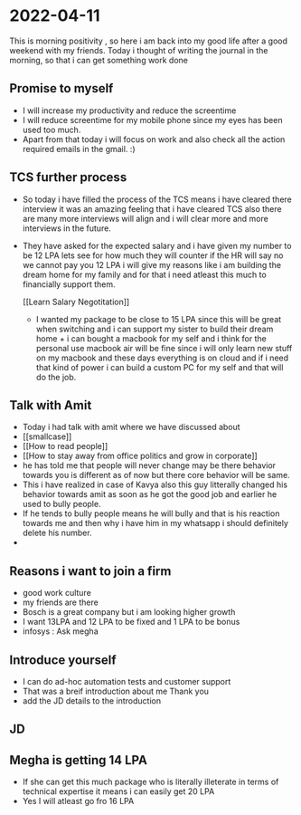 # 2022-04-11

This is morning positivity , so here i am back into my good life after a good weekend with my friends. Today i thought of writing the journal in the morning, so that i can get something work done

## Promise to myself
- I will increase my productivity and reduce the screentime 
- I will reduce screentime for my mobile phone since my eyes has been used too much.
- Apart from that today i will focus on work and also check all the action required emails in the gmail. :)


## TCS further process
- So today i have filled the process of the TCS means i have cleared there interview it was an amazing feeling that i have cleared TCS also there are many more interviews will align and i will clear more and more interviews in the future.
- They have asked for the expected salary and i have given my number to be 12 LPA
   lets see for how much they will counter if the HR will say no  we cannot pay you 12 LPA i will give my reasons like i am building the dream home for my family and for that i need atleast this much to financially support them.
   
   [[Learn Salary Negotitation]]
   
  - I wanted my package to be close to 15 LPA since this will be great when switching and i can support my sister to build their dream home + i can bought a macbook for my self and i think for the personal use macbook air will be fine since i will only learn new stuff on my macbook and these days everything is on cloud and if i need that kind of power i can build a custom PC for my self and that will do the job.

## Talk with Amit
- Today i had talk with amit where we have discussed about 
- [[smallcase]]
- [[How to read people]]
- [[How to stay away from office politics and grow in corporate]]
- he has told me that people will never change may be there behavior towards you is different as of now but there core behavior will be same.
- This i have realized in case of Kavya also this guy litterally changed his behavior towards amit as soon as he got the good job and earlier he used to bully people. 
- If he tends to bully people means he will bully and that is his reaction towards me and then why i have him in my whatsapp i should definitely delete his number.
- 


## Reasons i want to join a firm
- good work culture
- my friends are there
- Bosch is a great company but i am looking higher growth
- I want 13LPA and 12 LPA to be fixed and 1 LPA to be bonus 
- infosys : Ask megha 

## Introduce yourself
- I can do ad-hoc automation tests and customer support
- That was a  breif introduction about me Thank you 
- add the JD details to the introduction

## JD


## Megha is getting 14 LPA 
- If she can get this much package who is literally illeterate in terms of technical expertise it means i can easily get 20 LPA 
- Yes I will atleast go fro 16 LPA


















   